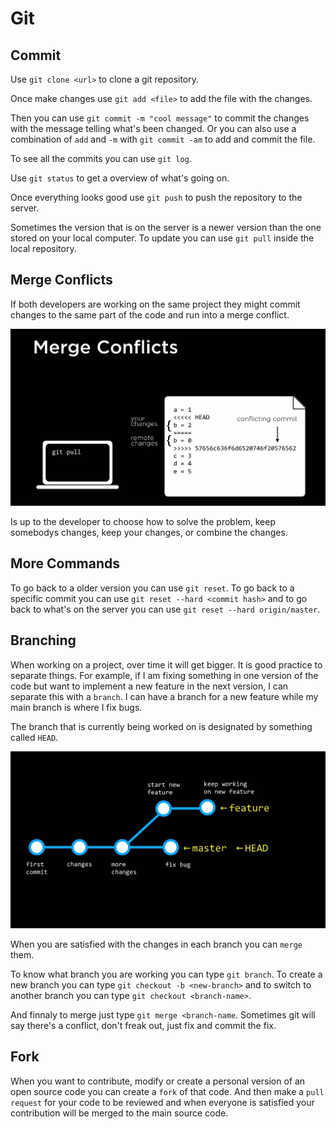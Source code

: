 # Git

## Commit

Use `git clone <url>` to clone a git repository.

Once make changes use `git add <file>` to add the file with the changes.

Then you can use `git commit -m "cool message"` to commit the changes with the message telling what's been changed. Or you can also use a combination of `add` and `-m` with `git commit -am` to add and commit the file.

To see all the commits you can use `git log`.

Use `git status` to get a overview of what's going on.

Once everything looks good use `git push` to push the repository to the server.

Sometimes the version that is on the server is a newer version than the one stored on your local computer. To update you can use `git pull` inside the local repository.

## Merge Conflicts

If both developers are working on the same project they might commit changes to the same part of the code and run into a merge conflict.

![img](./img/visual_info.png)

Is up to the developer to choose how to solve the problem, keep somebodys changes, keep your changes, or combine the changes.

## More Commands

To go back to a older version you can use `git reset`. To go back to a specific commit you can use `git reset --hard <commit hash>` and to go back to what's on the server you can use `git reset --hard origin/master`.

## Branching

When working on a project, over time it will get bigger. It is good practice to separate things. For example, if I am fixing something in one version of the code but want to implement a new feature in the next version, I can separate this with a `branch`. I can have a branch for a new feature while my main branch is where I fix bugs.

The branch that is currently being worked on is designated by something called `HEAD`.

![img](./img/branching.png)

When you are satisfied with the changes in each branch you can `merge` them.

To know what branch you are working you can type `git branch`. To create a new branch you can type `git checkout -b <new-branch>` and to switch to another branch you can type `git checkout <branch-name>`.

And finnaly to merge just type `git merge <branch-name`. Sometimes git will say there's a conflict, don't freak out, just fix and commit the fix.

## Fork

When you want to contribute, modify or create a personal version of an open source code you can create a `fork` of that code. And then make a `pull request` for your code to be reviewed and when everyone is satisfied your contribution will be merged to the main source code.
